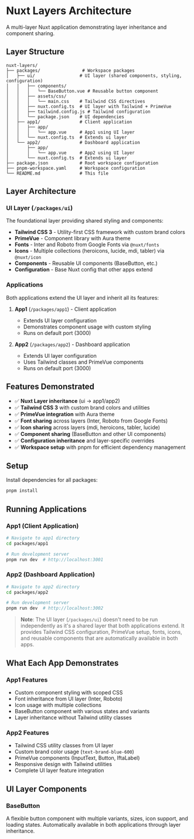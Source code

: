 # Nuxt Layers Architecture

A multi-layer Nuxt application demonstrating layer inheritance and component sharing.

## Layer Structure

```
nuxt-layers/
├── packages/                # Workspace packages
│   ├── ui/                 # UI layer (shared components, styling, configuration)
│   │   ├── components/
│   │   │   └── BaseButton.vue # Reusable button component
│   │   ├── assets/css/
│   │   │   └── main.css    # Tailwind CSS directives
│   │   ├── nuxt.config.ts  # UI layer with Tailwind + PrimeVue
│   │   ├── tailwind.config.js # Tailwind configuration
│   │   └── package.json    # UI dependencies
│   ├── app1/               # Client application
│   │   ├── app/
│   │   │   └── app.vue     # App1 using UI layer
│   │   └── nuxt.config.ts  # Extends ui layer
│   └── app2/               # Dashboard application
│       ├── app/
│       │   └── app.vue     # App2 using UI layer
│       └── nuxt.config.ts  # Extends ui layer
├── package.json            # Root workspace configuration
├── pnpm-workspace.yaml     # Workspace configuration
└── README.md               # This file
```

## Layer Architecture

### UI Layer (`/packages/ui`)
The foundational layer providing shared styling and components:
- **Tailwind CSS 3** - Utility-first CSS framework with custom brand colors
- **PrimeVue** - Component library with Aura theme
- **Fonts** - Inter and Roboto from Google Fonts via `@nuxt/fonts`
- **Icons** - Multiple collections (heroicons, lucide, mdi, tabler) via `@nuxt/icon`
- **Components** - Reusable UI components (BaseButton, etc.)
- **Configuration** - Base Nuxt config that other apps extend

### Applications
Both applications extend the UI layer and inherit all its features:

1. **App1** (`/packages/app1`) - Client application
   - Extends UI layer configuration
   - Demonstrates component usage with custom styling
   - Runs on default port (3000)

2. **App2** (`/packages/app2`) - Dashboard application
   - Extends UI layer configuration
   - Uses Tailwind classes and PrimeVue components
   - Runs on default port (3000)

## Features Demonstrated

- ✅ **Nuxt Layer inheritance** (ui → app1/app2)
- ✅ **Tailwind CSS 3** with custom brand colors and utilities
- ✅ **PrimeVue integration** with Aura theme
- ✅ **Font sharing** across layers (Inter, Roboto from Google Fonts)
- ✅ **Icon sharing** across layers (mdi, heroicons, tabler, lucide)
- ✅ **Component sharing** (BaseButton and other UI components)
- ✅ **Configuration inheritance** and layer-specific overrides
- ✅ **Workspace setup** with pnpm for efficient dependency management

## Setup

Install dependencies for all packages:

```bash
pnpm install
```

## Running Applications

### App1 (Client Application)
```bash
# Navigate to app1 directory
cd packages/app1

# Run development server
pnpm run dev  # http://localhost:3001
```

### App2 (Dashboard Application)
```bash
# Navigate to app2 directory
cd packages/app2

# Run development server
pnpm run dev  # http://localhost:3002
```

> **Note**: The UI layer (`/packages/ui`) doesn't need to be run independently as it's a shared layer that both applications extend. It provides Tailwind CSS configuration, PrimeVue setup, fonts, icons, and reusable components that are automatically available in both apps.

## What Each App Demonstrates

### App1 Features
- Custom component styling with scoped CSS
- Font inheritance from UI layer (Inter, Roboto)
- Icon usage with multiple collections
- BaseButton component with various states and variants
- Layer inheritance without Tailwind utility classes

### App2 Features
- Tailwind CSS utility classes from UI layer
- Custom brand color usage (`text-brand-blue-600`)
- PrimeVue components (InputText, Button, IftaLabel)
- Responsive design with Tailwind utilities
- Complete UI layer feature integration

## UI Layer Components

### BaseButton
A flexible button component with multiple variants, sizes, icon support, and loading states. Automatically available in both applications through layer inheritance.
